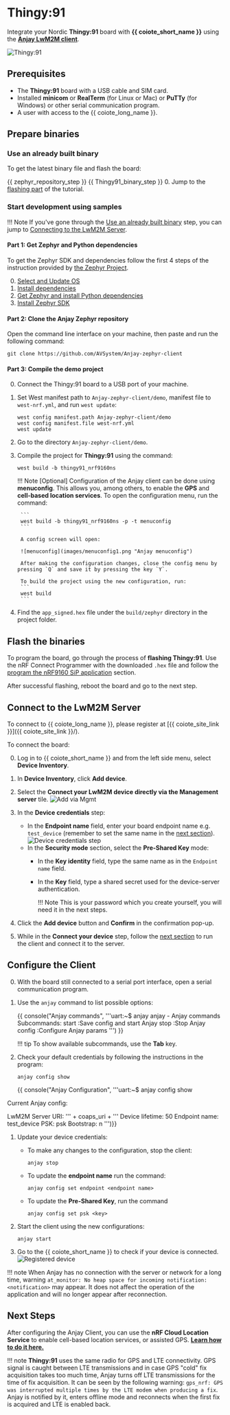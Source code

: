 # Thingy:91

Integrate your Nordic **Thingy:91** board with **{{ coiote_short_name }}** using the [**Anjay LwM2M client**](https://avsystem.github.io/Anjay-doc/index.html).

![Thingy:91](images/NordicThingy91.jpeg "Nordic Thingy:91")

## Prerequisites

- The **Thingy:91** board with a USB cable and SIM card.
- Installed **minicom** or **RealTerm** (for Linux or Mac) or **PuTTy** (for Windows) or other serial communication program.
- A user with access to the {{ coiote_long_name }}.

## Prepare binaries
### Use an already built binary

To get the latest binary file and flash the board:

{{ zephyr_repository_step }}
{{ Thingy91_binary_step }}
0. Jump to the [flashing part](#flash-the-binaries) of the tutorial.

### Start development using samples
!!! Note
    If you've gone through the [Use an already built binary](#use-an-already-built-binary) step, you can jump to [Connecting to the LwM2M Server](#connecting-to-the-lwm2m-server).

#### Part 1: Get Zephyr and Python dependencies

To get the Zephyr SDK and dependencies follow the first 4 steps of the instruction provided by [the Zephyr Project](https://docs.zephyrproject.org/latest/getting_started/index.html).

0. [Select and Update OS](https://docs.zephyrproject.org/latest/develop/getting_started/index.html#select-and-update-os)
0. [Install dependencies](https://docs.zephyrproject.org/latest/develop/getting_started/index.html#install-dependencies)
0. [Get Zephyr and install Python dependencies](https://docs.zephyrproject.org/latest/develop/getting_started/index.html#get-zephyr-and-install-python-dependencies)
0. [Install Zephyr SDK](https://docs.zephyrproject.org/latest/develop/getting_started/index.html#install-zephyr-sdk)


#### Part 2: Clone the Anjay Zephyr repository

Open the command line interface on your machine, then paste and run the following command:

   ```
   git clone https://github.com/AVSystem/Anjay-zephyr-client
   ```

#### Part 3: Compile the demo project

0. Connect the Thingy:91 board to a USB port of your machine.
0. Set West manifest path to `Anjay-zephyr-client/demo`, manifest file to `west-nrf.yml`, and run `west update`:

    ```
    west config manifest.path Anjay-zephyr-client/demo
    west config manifest.file west-nrf.yml
    west update
    ```

0. Go to the directory `Anjay-zephyr-client/demo`.

0. Compile the project for **Thingy:91** using the command:

    ```
    west build -b thingy91_nrf9160ns
    ```

    !!! Note
        [Optional] Configuration of the Anjay client can be done using **menuconfig**. This allows you, among others, to enable the **GPS** and **cell-based location services**. To open the configuration menu, run the command:

        ```
        west build -b thingy91_nrf9160ns -p -t menuconfig
        ```

        A config screen will open:

        ![menuconfig](images/menuconfig1.png "Anjay menuconfig")

        After making the configuration changes, close the config menu by pressing `Q` and save it by pressing the key `Y`.

        To build the project using the new configuration, run:
        ```
        west build
        ```

0. Find the `app_signed.hex` file under the `build/zephyr` directory in the project folder.

## Flash the binaries
To program the board, go through the process of **flashing Thingy:91**. Use the nRF Connect Programmer with the downloaded `.hex` file and follow the [program the nRF9160 SiP application](https://developer.nordicsemi.com/nRF_Connect_SDK/doc/latest/nrf/ug_thingy91_gsg.html#program-the-nrf9160-sip-application) section.

After successful flashing, reboot the board and go to the next step.

## Connect to the LwM2M Server

To connect to {{ coiote_long_name }}, please register at [{{ coiote_site_link }}]({{ coiote_site_link }}/).

To connect the board:

0. Log in to {{ coiote_short_name }} and from the left side menu, select **Device Inventory**.
0. In **Device Inventory**, click **Add device**.
0. Select the **Connect your LwM2M device directly via the Management server** tile.
    ![Add via Mgmt](images/mgmt_tile.png "Add via Mgmt")
0. In the **Device credentials** step:
     - In the **Endpoint name** field, enter your board endpoint name e.g. `test_device` (remember to set the same name in the [next section](#configure-the-client)).
         ![Device credentials step](images/add_mgmt_quick.png "Device credentials step")
     - In the **Security mode** section, select the **Pre-Shared Key** mode:
         - In the **Key identity** field, type the same name as in the `Endpoint name` field.
         - In the **Key** field, type a shared secret used for the device-server authentication.

            !!! Note
                This is your password which you create yourself, you will need it in the next steps.

0. Click the **Add device** button and **Confirm** in the confirmation pop-up.
0. While in the **Connect your device** step, follow the [next section](#configure-the-client) to run the client and connect it to the server.

## Configure the Client

0. With the board still connected to a serial port interface, open a serial communication program.

0. Use the `anjay` command to list possible options:

    {{ console("Anjay commands",
'''uart:~$ anjay
anjay - Anjay commands
Subcommands:
start   :Save config and start Anjay
stop    :Stop Anjay
config  :Configure Anjay params
''') }}

    !!! tip
        To show available subcommands, use the **Tab** key.

0. Check your default credentials by following the instructions in the program:

    ```
    anjay config show
    ```

    {{ console("Anjay Configuration",
'''uart:~$ anjay config show

Current Anjay config:

 LwM2M Server URI: ''' + coaps_uri + '''
 Device lifetime: 50
 Endpoint name: test_device
 PSK: psk
 Bootstrap: n
''')}}

1. Update your device credentials:
    * To make any changes to the configuration, stop the client:

        ```
        anjay stop
        ```

    * To update the **endpoint name** run the command:

        ```
        anjay config set endpoint <endpoint name>
        ```

    * To update the **Pre-Shared Key**, run the command

         ```
         anjay config set psk <key>
         ```

2. Start the client using the new configurations:

    ```
    anjay start
    ```

3. Go to the {{ coiote_short_name }} to check if your device is connected.
    ![Registered device](images/registered_device.png "Registered device")

!!! note
    When Anjay has no connection with the server or network for a long time, warning
    `at_monitor: No heap space for incoming notification: <notification>` may appear.
    It does not affect the operation of the application and will no longer appear after reconnection.

## Next Steps
After configuring the Anjay Client, you can use the **nRF Cloud Location Service** to enable cell-based location services, or assisted GPS. [**Learn how to do it here.**](/Cloud_integrations/nRF_Cloud_Location_services/Configure_nRF_Cloud_integration/)

!!! note
    **Thingy:91** uses the same radio for GPS and LTE connectivity. GPS signal is
    caught between LTE transmissions and in case GPS "cold" fix acquisition takes
    too much time, Anjay turns off LTE transmissions for the time of fix acquisition.
    It can be seen by the following warning: `gps_nrf: GPS was interrupted multiple
    times by the LTE modem when producing a fix`. Anjay is notified by it, enters
    offline mode and reconnects when the first fix is acquired and LTE is enabled back.
